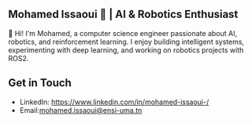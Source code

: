 ## Mohamed Issaoui 🚀 | AI & Robotics Enthusiast
👋 Hi! I'm Mohamed, a computer science engineer passionate about AI, robotics, and reinforcement learning. I enjoy building intelligent systems, experimenting with deep learning, and working on robotics projects with ROS2.
## Get in Touch
- LinkedIn: https://www.linkedin.com/in/mohamed-issaoui-/
- Email:mohamed.issaoui@ensi-uma.tn
